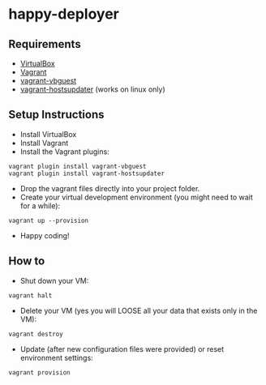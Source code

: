happy-deployer
==============

Requirements
------------

* [VirtualBox](https://www.virtualbox.org/wiki/Downloads)
* [Vagrant](http://www.vagrantup.com/downloads.html)
* [vagrant-vbguest](https://github.com/dotless-de/vagrant-vbguest)
* [vagrant-hostsupdater](https://github.com/cogitatio/vagrant-hostsupdater) (works on linux only)


Setup Instructions
------------------

* Install VirtualBox
* Install Vagrant
* Install the Vagrant plugins:
```
vagrant plugin install vagrant-vbguest
vagrant plugin install vagrant-hostsupdater
```
* Drop the vagrant files directly into your project folder.
* Create your virtual development environment (you might need to wait for a while):
```
vagrant up --provision
```
* Happy coding!


How to
------
* Shut down your VM:
```
vagrant halt
```

* Delete your VM (yes you will LOOSE all your data that exists only in the VM):
```
vagrant destroy
```

* Update (after new configuration files were provided) or reset environment settings:
```
vagrant provision
```

